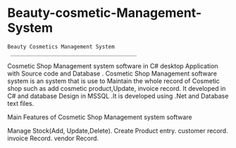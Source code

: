 # Beauty-cosmetic-Management-System
	Beauty Cosmetics Management System
     ________________________________________

Cosmetic Shop Management system software in C# desktop Application with Source code and 
Database . Cosmetic Shop Management software system is an  system that is use to Maintain 
the  whole record of Cosmetic shop such as add cosmetic product,Update, invoice record. 
It developed in C# and database Design in MSSQL .It is developed using .Net and Database text files. 


Main Features of Cosmetic Shop Management system software

Manage Stock(Add, Update,Delete).
Create Product entry.
customer record.
invoice Record.
vendor Record.

